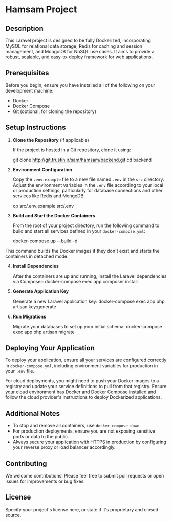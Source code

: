# Hamsam Project

## Description

This Laravel project is designed to be fully Dockerized, incorporating MySQL for relational data storage, Redis for caching and session management, and MongoDB for NoSQL use cases. It aims to provide a robust, scalable, and easy-to-deploy framework for web applications.

## Prerequisites

Before you begin, ensure you have installed all of the following on your development machine:
- Docker
- Docker Compose
- Git (optional, for cloning the repository)

## Setup Instructions

1. **Clone the Repository** (if applicable)

   If the project is hosted in a Git repository, clone it using:

   git clone http://git.trustin.ir/sam/hamsam/backend.git
   cd backend

2. **Environment Configuration**

   Copy the `.env.example` file to a new file named `.env` in the `src` directory. Adjust the environment variables in the `.env` file according to your local or production settings, particularly for database connections and other services like Redis and MongoDB.
   
   cp src/.env.example src/.env


3. **Build and Start the Docker Containers**

   From the root of your project directory, run the following command to build and start all services defined in your `docker-compose.yml`:

   docker-compose up --build -d


This command builds the Docker images if they don't exist and starts the containers in detached mode.

4. **Install Dependencies**

   After the containers are up and running, install the Laravel dependencies via Composer:
   docker-compose exec app composer install


5. **Generate Application Key**

   Generate a new Laravel application key:
   docker-compose exec app php artisan key:generate


6. **Run Migrations**

   Migrate your databases to set up your initial schema:
   docker-compose exec app php artisan migrate


## Deploying Your Application

To deploy your application, ensure all your services are configured correctly in `docker-compose.yml`, including environment variables for production in your `.env` file.

For cloud deployments, you might need to push your Docker images to a registry and update your service definitions to pull from that registry. Ensure your cloud environment has Docker and Docker Compose installed and follow the cloud provider's instructions to deploy Dockerized applications.

## Additional Notes

- To stop and remove all containers, use `docker-compose down`.
- For production deployments, ensure you are not exposing sensitive ports or data to the public.
- Always secure your application with HTTPS in production by configuring your reverse proxy or load balancer accordingly.

## Contributing

We welcome contributions! Please feel free to submit pull requests or open issues for improvements or bug fixes.

## License

Specify your project's license here, or state if it's proprietary and closed source.

